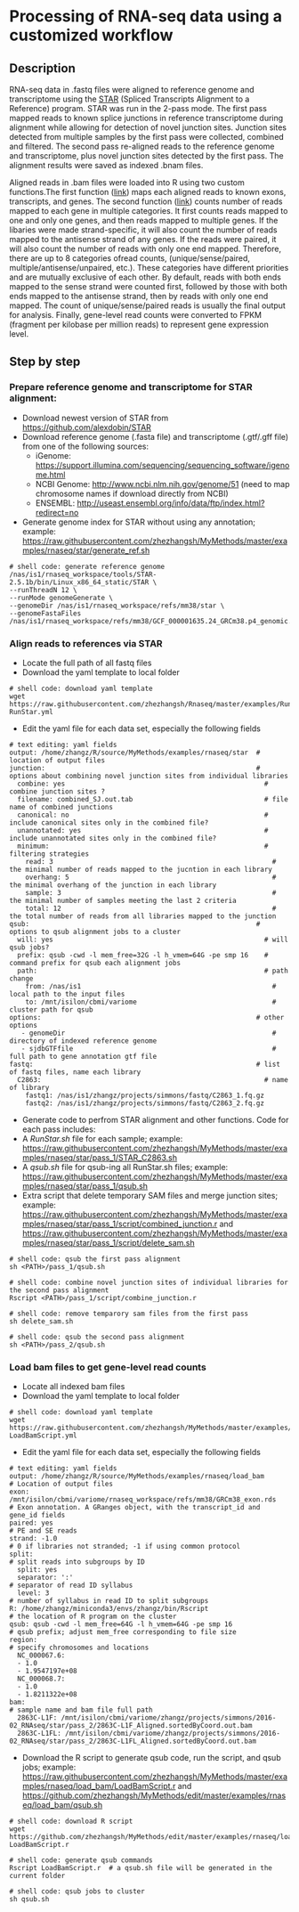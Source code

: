 # Processing of RNA-seq data using a customized workflow

## Description

RNA-seq data in .fastq files were aligned to reference genome and transcriptome using the [STAR](https://github.com/alexdobin/STAR)
(Spliced Transcripts Alignment to a Reference) program. STAR was run in the 2-pass mode. The first pass mapped reads to known splice 
junctions in reference transcriptome during alignment while allowing for detection of novel junction sites. Junction sites detected 
from multiple samples by the first pass were collected, combined and filtered. The second pass re-aligned reads to the reference genome
and transcriptome, plus novel junction sites detected by the first pass. The alignment results were saved as indexed .bnam files.

Aligned reads in .bam files were loaded into R using two custom functions.The first function ([link](https://raw.githubusercontent.com/zhezhangsh/Rnaseq/master/examples/LoadBam/LoadBamScript.yml)) maps each aligned reads to known exons, transcripts, and genes. The second function ([link](https://raw.githubusercontent.com/zhezhangsh/Rnaseq/master/R/CountRead.R)) counts number of reads mapped to each gene in multiple categories. It first counts reads mapped to one and only one genes, and then reads mapped to multiple genes. If the libaries were made strand-specific, it will also count the number of reads mapped to the antisense strand of any genes. If the reads were paired, it will also count the number of reads with only one end mapped. Therefore, there are up to 8 categories ofread counts, (unique/sense/paired, multiple/antisense/unpaired, etc.). These categories have different priorities and are mutually exclusive of each other. By default, reads with both ends mapped to the sense strand were counted first, followed by those with both ends mapped to the antisense strand, then by reads with only one end mapped. The count of unique/sense/paired reads is usually the final output for analysis. Finally, gene-level read counts were converted to FPKM (fragment per kilobase per million reads) to represent gene expression level. 

## Step by step

### Prepare reference genome and transcriptome for STAR alignment: 

- Download newest version of STAR from https://github.com/alexdobin/STAR
- Download reference genome (.fasta file) and transcriptome (.gtf/.gff file) from one of the following sources:
   - iGenome: https://support.illumina.com/sequencing/sequencing_software/igenome.html
   - NCBI Genome: http://www.ncbi.nlm.nih.gov/genome/51 (need to map chromosome names if download directly from NCBI)
   - ENSEMBL: http://useast.ensembl.org/info/data/ftp/index.html?redirect=no
- Generate genome index for STAR without using any annotation; example: https://raw.githubusercontent.com/zhezhangsh/MyMethods/master/examples/rnaseq/star/generate_ref.sh

```
# shell code: generate reference genome
/nas/is1/rnaseq_workspace/tools/STAR-2.5.1b/bin/Linux_x86_64_static/STAR \
--runThreadN 12 \
--runMode genomeGenerate \
--genomeDir /nas/is1/rnaseq_workspace/refs/mm38/star \
--genomeFastaFiles /nas/is1/rnaseq_workspace/refs/mm38/GCF_000001635.24_GRCm38.p4_genomic.fna
```

### Align reads to references via STAR

  - Locate the full path of all fastq files
  - Download the yaml template to local folder 
```
# shell code: download yaml template
wget https://raw.githubusercontent.com/zhezhangsh/Rnaseq/master/examples/RunStar/RunStar.yml RunStar.yml
```
  - Edit the yaml file for each data set, especially the following fields
```
# text editing: yaml fields
output: /home/zhangz/R/source/MyMethods/examples/rnaseq/star  # location of output files
junction:                                                     # options about combining novel junction sites from individual libraries
  combine: yes                                                  # combine junction sites ?
  filename: combined_SJ.out.tab                                 # file name of combined junctions
  canonical: no                                                 # include canonical sites only in the combined file?
  unannotated: yes                                              # include unannotated sites only in the combined file?
  minimum:                                                      # filtering strategies
    read: 3                                                       # the minimal number of reads mapped to the jucntion in each library
    overhang: 5                                                   # the minimal overhang of the junction in each library
    sample: 3                                                     # the minimal number of samples meeting the last 2 criteria
    total: 12                                                     # the total number of reads from all libraries mapped to the junction
qsub:                                                         # options to qsub alignment jobs to a cluster
  will: yes                                                     # will qsub jobs?
  prefix: qsub -cwd -l mem_free=32G -l h_vmem=64G -pe smp 16    # command prefix for qsub each alignment jobs
  path:                                                         # path change
    from: /nas/is1                                                # local path to the input files      
    to: /mnt/isilon/cbmi/variome                                  # cluster path for qsub
options:                                                      # other options
   - genomeDir                                                    # directory of indexed reference genome
   - sjdbGTFfile                                                  # full path to gene annotation gtf file   
fastq:                                                        # list of fastq files, name each library
  C2863:                                                        # name of library
    fastq1: /nas/is1/zhangz/projects/simmons/fastq/C2863_1.fq.gz
    fastq2: /nas/is1/zhangz/projects/simmons/fastq/C2863_2.fq.gz
```

  - Generate code to perfrom STAR alignment and other functions. Code for each pass includes:
   - A _RunStar.sh_ file for each sample; example: https://raw.githubusercontent.com/zhezhangsh/MyMethods/master/examples/rnaseq/star/pass_1/STAR_C2863.sh
   - A _qsub.sh_ file for qsub-ing all RunStar.sh files; example: https://raw.githubusercontent.com/zhezhangsh/MyMethods/master/examples/rnaseq/star/pass_1/qsub.sh
   - Extra script that delete temporary SAM files and merge junction sites; example: https://raw.githubusercontent.com/zhezhangsh/MyMethods/master/examples/rnaseq/star/pass_1/script/combined_junction.r and https://raw.githubusercontent.com/zhezhangsh/MyMethods/master/examples/rnaseq/star/pass_1/script/delete_sam.sh

```
# shell code: qsub the first pass alignment
sh <PATH>/pass_1/qsub.sh

# shell code: combine novel junction sites of individual libraries for the second pass alignment
Rscript <PATH>/pass_1/script/combine_junction.r

# shell code: remove temparory sam files from the first pass
sh delete_sam.sh

# shell code: qsub the second pass alignment
sh <PATH>/pass_2/qsub.sh
```

### Load bam files to get gene-level read counts

  - Locate all indexed bam files
  - Download the yaml template to local folder 
```
# shell code: download yaml template
wget https://raw.githubusercontent.com/zhezhangsh/MyMethods/master/examples/rnaseq/load_bam/LoadBamScript.yml LoadBamScript.yml
```
  - Edit the yaml file for each data set, especially the following fields
```
# text editing: yaml fields
output: /home/zhangz/R/source/MyMethods/examples/rnaseq/load_bam              # Location of output files
exon: /mnt/isilon/cbmi/variome/rnaseq_workspace/refs/mm38/GRCm38_exon.rds     # Exon annotation. A GRanges object, with the transcript_id and gene_id fields
paired: yes                                                                   # PE and SE reads
strand: -1.0                                                                  # 0 if libraries not stranded; -1 if using common protocol
split:                                                                        # split reads into subgroups by ID
  split: yes                                                                  
  separator: ':'                                                                 # separator of read ID syllabus
  level: 3                                                                       # number of syllabus in read ID to split subgroups
R: /home/zhangz/miniconda3/envs/zhangz/bin/Rscript                            # the location of R program on the cluster
qsub: qsub -cwd -l mem_free=64G -l h_vmem=64G -pe smp 16                      # qsub prefix; adjust mem_free corresponding to file size
region:                                                                       # specify chromosomes and locations
  NC_000067.6:
  - 1.0
  - 1.9547197e+08
  NC_000068.7:
  - 1.0
  - 1.8211322e+08
bam:                                                                          # sample name and bam file full path
  2863C-L1F: /mnt/isilon/cbmi/variome/zhangz/projects/simmons/2016-02_RNAseq/star/pass_2/2863C-L1F_Aligned.sortedByCoord.out.bam
  2863C-L1FL: /mnt/isilon/cbmi/variome/zhangz/projects/simmons/2016-02_RNAseq/star/pass_2/2863C-L1FL_Aligned.sortedByCoord.out.bam
```

  - Download the R script to generate qsub code, run the script, and qsub jobs; example: https://raw.githubusercontent.com/zhezhangsh/MyMethods/master/examples/rnaseq/load_bam/LoadBamScript.r and https://github.com/zhezhangsh/MyMethods/edit/master/examples/rnaseq/load_bam/qsub.sh
```
# shell code: download R script
wget https://github.com/zhezhangsh/MyMethods/edit/master/examples/rnaseq/load_bam/LoadBamScript.r LoadBamScript.r 

# shell code: generate qsub commands
Rscript LoadBamScript.r  # a qsub.sh file will be generated in the current folder

# shell code: qsub jobs to cluster
sh qsub.sh
```








